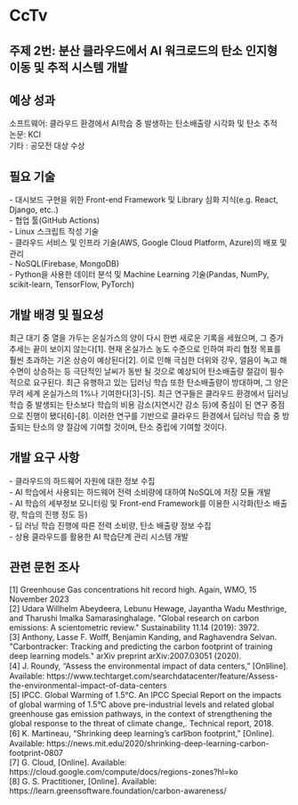 # CcTv
<h2>주제 2번: 분산 클라우드에서 AI 워크로드의 탄소 인지형 이동 및 추적 시스템 개발</h2>
<h2>예상 성과</h2>
소프트웨어: 클라우드 환경에서 AI학습 중 발생하는 탄소배출량 시각화 및 탄소 추적<br>
논문:  KCI<br>
기타 : 공모전 대상 수상<br>
<h2>필요 기술</h2>
- 대시보드 구현을 위한 Front-end Framework 및 Library 심화 지식(e.g. React, Django, etc..)<br>
- 협업 툴(GitHub Actions)<br> 
- Linux 스크립트 작성 기술<br> 
- 클라우드 서비스 및 인프라 기술(AWS, Google Cloud Platform, Azure)의 배포 및 관리<br> 
- NoSQL(Firebase, MongoDB)<br> 
- Python을 사용한 데이터 분석 및 Machine Learning 기술(Pandas, NumPy, scikit-learn, TensorFlow, PyTorch)
<h2>개발 배경 및 필요성</h2>
최근 대기 중 열을 가두는 온실가스의 양이 다시 한번 새로운 기록을 세웠으며, 그 증가 추세는 끝이 보이지 않는다[1]. 현재 온실가스 농도 수준으로 인하여 파리 협정 목표를 훨씬 초과하는 기온 상승이 예상된다[2]. 이로 인해 극심한 더위와 강우, 얼음이 녹고 해수면이 상승하는 등 극단적인 날씨가 동반 될 것으로 예상되어 탄소배출량 절감이 필수적으로 요구된다. 최근 유행하고 있는 딥러닝 학습 또한 탄소배출량이 방대하며, 그 양은 무려 세계 온실가스의 1%나 기여한다[3]-[5]. 최근 연구들은 클라우드 환경에서 딥러닝 학습 중 발생되는 탄소보다 학습의 비용 감소(지연시간 감소 등)에 중심이 된 연구 중점으로 진행이 됐다[6]-[8]. 이러한 연구를 기반으로 클라우드 환경에서 딥러닝 학습 중 방출되는 탄소의 양 절감에 기여할 것이며, 탄소 중립에 기여할 것이다.
<h2>개발 요구 사항</h2>
- 클라우드의 하드웨어 자원에 대한 정보 수집<br>
- AI 학습에서 사용되는 하드웨어 전력 소비량에 대하여 NoSQL에 저장 모듈 개발<br>
- AI 학습의 세부정보 모니터링 및 Front-end Framework를 이용한 시각화(탄소 배출량, 학습의 진행 정도 등)<br>
- 딥 러닝 학습 진행에 따른 전력 소비량, 탄소 배출량 정보 수집<br>
- 상용 클라우드를 활용한 AI 학습단계 관리 시스템 개발<br>
<h2>관련 문헌 조사</h2>
[1] Greenhouse Gas concentrations hit record high. Again, WMO, 15 November 2023<br> [2] Udara Willhelm Abeydeera, Lebunu Hewage, Jayantha Wadu Mesthrige, and Tharushi Imalka Samarasinghalage. "Global research on carbon emissions: A scientometric review." Sustainability 11.14 (2019): 3972.<br>
[3] Anthony, Lasse F. Wolff, Benjamin Kanding, and Raghavendra Selvan. "Carbontracker: Tracking and predicting the carbon footprint of training deep learning models." arXiv preprint arXiv:2007.03051 (2020).<br>
[4] J. Roundy, “Assess the environmental impact of data centers,” [Onꠓline]. Available: https://www.techtarget.com/searchdatacenter/feature/Assess-the-environmental-impact-of-data-centers<br>
[5] IPCC. Global Warming of 1.5°C. An IPCC Special Report on the impacts of global warming of 1.5°C above pre-industrial levels and related global greenhouse gas emission pathways, in the context of strengthening the global response to the threat of climate change,. Technical report, 2018.<br>
[6] K. Martineau, “Shrinking deep learning’s carꠓbon footprint,” [Online]. Available: https://news.mit.edu/2020/shrinking-deep-learning-carbon-footprint-0807<br>
[7] G. Cloud, [Online]. Available: https://cloud.google.com/compute/docs/regions-zones?hl=ko<br>
[8] G. S. Practitioner, [Online]. Available: https://learn.greensoftware.foundation/carbon-awareness/
